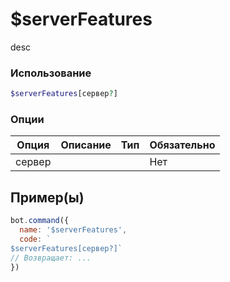 # $serverFeatures
desc
### Использование
```php
$serverFeatures[сервер?]
```

### Опции

| Опция | Описание | Тип | Обязательно |
|--------|-------------|------|----------|
| сервер |  |  | Нет |  
## Пример(ы)

```javascript
bot.command({
  name: '$serverFeatures',
  code: `
$serverFeatures[сервер?]`
// Возвращает: ...
})
```
